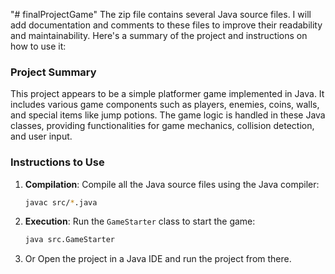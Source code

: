 "# finalProjectGame"
The zip file contains several Java source files. I will add documentation and comments to these files to improve their readability and maintainability. Here's a summary of the project and instructions on how to use it:

### Project Summary
This project appears to be a simple platformer game implemented in Java. It includes various game components such as players, enemies, coins, walls, and special items like jump potions. The game logic is handled in these Java classes, providing functionalities for game mechanics, collision detection, and user input.

### Instructions to Use
1. **Compilation**: Compile all the Java source files using the Java compiler:
   ```sh
   javac src/*.java
   ```
2. **Execution**: Run the `GameStarter` class to start the game:
   ```sh
   java src.GameStarter
   ```
3. Or Open the project in a Java IDE and run the project from there. 